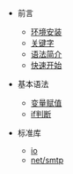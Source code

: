 * 前言
    * [环境安装](doc/install.md "go环境安装")
    * [关键字](doc/go_keywords.md "go关键字")
    * [语法简介](doc/introduction.md "go语法简介")
    * [快速开始](doc/quick_start.md "快速开始")

* 基本语法
    * [变量赋值](doc/BasicGrammar/define_var.md "快速开始")
    * [if判断](doc/BasicGrammar/if.md "快速开始")

* 标准库
    * [io](doc/package/io/io.md "go io包")
    * [net/smtp](doc/package/net/smtp.md "go net/smtp包")